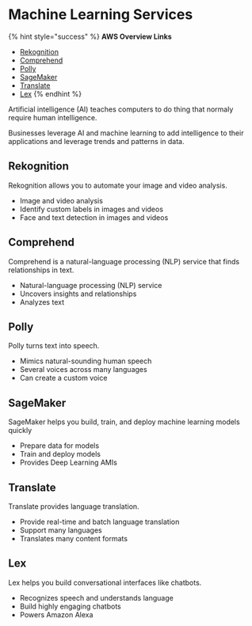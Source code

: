 # Machine Learning Services

{% hint style="success" %}
**AWS Overview Links**

* [Rekognition](https://aws.amazon.com/rekognition/)
* [Comprehend](https://aws.amazon.com/comprehend/)
* [Polly](https://aws.amazon.com/polly/)
* [SageMaker](https://aws.amazon.com/sagemaker/)
* [Translate](https://aws.amazon.com/translate/)
* [Lex](https://aws.amazon.com/lex/)
{% endhint %}

Artificial intelligence (AI) teaches computers to do thing that normaly require human intelligence.

Businesses leverage AI and machine learning to add intelligence to their applications and leverage trends and patterns in data.

## Rekognition

Rekognition allows you to automate your image and video analysis.

* Image and video analysis
* Identify custom labels in images and videos
* Face and text detection in images and videos

## Comprehend

Comprehend is a natural-language processing (NLP) service that finds relationships in text.

* Natural-language processing (NLP) service
* Uncovers insights and relationships
* Analyzes text

## Polly

Polly turns text into speech.

* Mimics natural-sounding human speech
* Several voices across many languages
* Can create a custom voice

## SageMaker

SageMaker helps you build, train, and deploy machine learning models quickly

* Prepare data for models
* Train and deploy models
* Provides Deep Learning AMIs

## Translate

Translate provides language translation.

* Provide real-time and batch language translation
* Support many languages
* Translates many content formats

## Lex

Lex helps you build conversational interfaces like chatbots.

* Recognizes speech and understands language
* Build highly engaging chatbots
* Powers Amazon Alexa
